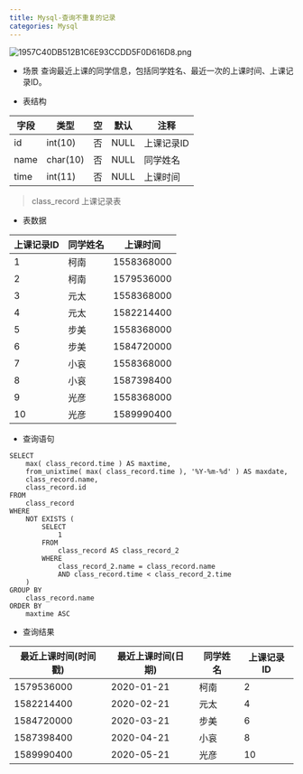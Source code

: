 ```yaml
---
title: Mysql-查询不重复的记录
categories: Mysql
---
```

![1957C40DB512B1C6E93CCDD5F0D616D8.png](https://upload-images.jianshu.io/upload_images/15325592-63c3c5d09f360217.png?imageMogr2/auto-orient/strip%7CimageView2/2/w/1240)
<!-- more -->

- 场景
查询最近上课的同学信息，包括同学姓名、最近一次的上课时间、上课记录ID。

- 表结构

|字段|类型|空|默认|注释|
|------|------|------|------|------|
|id    |int(10)     |否 |NULL  |    上课记录ID         |
|name  |char(10) |否 |   NULL |   同学姓名  |
|time |int(11)     |否   |NULL  |   上课时间  |

>class_record 上课记录表

- 表数据

|上课记录ID|同学姓名|上课时间|
|------|------|------|
|1	|柯南	|1558368000
|2	|柯南	|1579536000
|3	|元太	|1558368000
|4	|元太	|1582214400
|5	|步美	|1558368000
|6	|步美	|1584720000
|7	|小哀	|1558368000
|8	|小哀	|1587398400
|9	|光彦	|1558368000
|10|	光彦	|1589990400

- 查询语句
```
SELECT
	max( class_record.time ) AS maxtime,
	from_unixtime( max( class_record.time ), '%Y-%m-%d' ) AS maxdate,
	class_record.name,
	class_record.id 
FROM
	class_record 
WHERE
	NOT EXISTS (  
		SELECT
			1 
		FROM
			class_record AS class_record_2 
		WHERE
			class_record_2.name = class_record.name 
			AND class_record.time < class_record_2.time
	) 
GROUP BY
	class_record.name 
ORDER BY
	maxtime ASC
```

- 查询结果

|最近上课时间(时间戳)|最近上课时间(日期)|同学姓名|上课记录ID|
|------|------|------|------|
|1579536000	|2020-01-21	|柯南	|2
|1582214400	|2020-02-21	|元太	|4
|1584720000	|2020-03-21	|步美	|6
|1587398400	|2020-04-21	|小哀	|8
|1589990400	|2020-05-21	|光彦	|10
